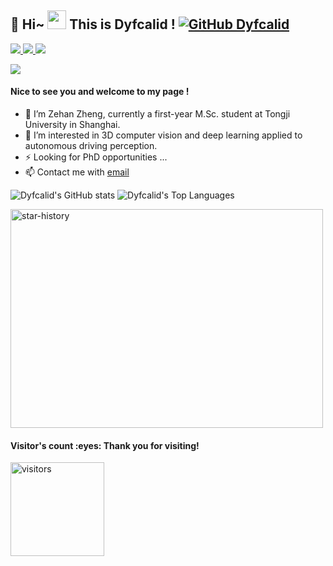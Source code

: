 ## 👋 Hi~ <img src="https://emojis.slackmojis.com/emojis/images/1531849430/4246/blob-sunglasses.gif?1531849430" width="30"/> This is Dyfcalid !  [![GitHub Dyfcalid](https://img.shields.io/github/followers/dyfcalid?label=follow&style=social)](https://github.com/dyfcalid)
  
<a href="https://github.com/dyfcalid">
  <img src="https://badges.strrl.dev/years/dyfcalid?style=flat-square&color=red&logo=github">
</a>
<a href="https://github.com/dyfcalid?tab=repositories">
  <img src="https://badges.strrl.dev/repos/dyfcalid?style=flat-square&color=red&logo=github">
</a>
<a href="https://github.com/dyfcalid">
  <img src="https://badges.strrl.dev/commits/monthly/dyfcalid?style=flat-square&color=red&logo=github">
</a>  
  
<p align="left">
    <img src="https://readme-typing-svg.demolab.com/?lines=Dive%20deep%20and%20keep%20moving%20on;Always%20learning%20new%20things&font=Fira%20Code&center=true&width=440&height=45&color=blue&vCenter=true&pause=1000&size=22" /></a>
</p>

<h4 align="left"> Nice to see you and welcome to my page !</h4> 
  

- 🔭 I’m Zehan Zheng, currently a first-year M.Sc. student at Tongji University in Shanghai.  
- 🌱 I’m interested in 3D computer vision and deep learning applied to autonomous driving perception.
- ⚡ Looking for PhD opportunities ...
- 📫 Contact me with [email](zhengzehan@tongji.edu.cn)


![Dyfcalid's GitHub stats](https://github-readme-stats.vercel.app/api?username=dyfcalid&include_all_commits=true&show_icons=true&bg_color=30,e96443,904e95&title_color=fff&text_color=fff&hide=prs)
![Dyfcalid's Top Languages](https://github-readme-stats.vercel.app/api/top-langs/?username=dyfcalid&layout=compact&langs_count=4
)
  
  
<img src="https://api.star-history.com/svg?repos=dyfcalid/CameraCalibration,dyfcalid/STM32-car-MPU6050-Bluetooth-Ultrasonic,OpenPerceptionX/PersFormer_3DLane&type=Date" alt="star-history" width="500" height="350"/>
  
<!--
[![dyfcalid's github activity graph](https://github-readme-activity-graph.cyclic.app/graph?username=dyfcalid&theme=github)](https://github.com/dyfcalid)
-->

<h4 align="left"> Visitor's count :eyes: Thank you for visiting!</h4>  
<!--
![visitor badge](https://visitor-badge.glitch.me/badge?page_id=dyfcalid.visitor-badge&right_color=green&left_text=Hello%20Visitors)  
-->

<!--![visitors](https://steins-gate-visitor-count.greenhandatsjtu.repl.co/{dyfcalid})-->
<img src="https://steins-gate-visitor-count.greenhandatsjtu.repl.co/{dyfcalid}" alt="visitors" height="150"/>


